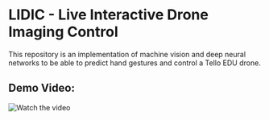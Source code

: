 # LIDIC - Live Interactive Drone Imaging Control
This repository is an implementation of machine vision and deep neural networks to
be able to predict hand gestures and control a Tello EDU drone.
## Demo Video:

![Watch the video](https://www.youtube.com/watch?v=HvSauirm0Ec)
